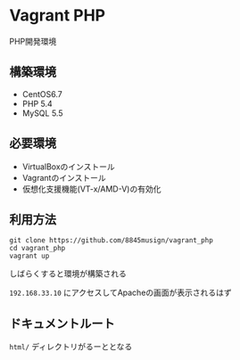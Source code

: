 # Vagrant PHP

PHP開発環境

## 構築環境

* CentOS6.7
* PHP 5.4
* MySQL 5.5

## 必要環境

* VirtualBoxのインストール
* Vagrantのインストール
* 仮想化支援機能(VT-x/AMD-V)の有効化

## 利用方法

```
git clone https://github.com/8845musign/vagrant_php
cd vagrant_php
vagrant up
```

しばらくすると環境が構築される

`192.168.33.10` にアクセスしてApacheの画面が表示されるはず


## ドキュメントルート

`html/` ディレクトリがるーととなる
